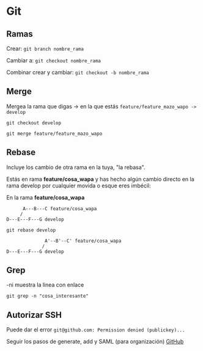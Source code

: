 # Git

## Ramas

Crear:
`git branch nombre_rama`

Cambiar a: 
`git checkout nombre_rama`

Combinar crear y cambiar:
`git checkout -b nombre_rama`

## Merge
Mergea la rama que digas -> en la que estás `feature/feature_mazo_wapo -> develop`

`git checkout develop`

`git merge feature/feature_mazo_wapo`

## Rebase
Incluye los cambio de otra rama en la tuya, "la rebasa".

Estás en rama **feature/cosa_wapa** y has hecho algún cambio directo en la rama develop por cualquier movida o esque eres imbécil:

En la rama **feature/cosa_wapa**

 
          A---B---C feature/cosa_wapa
         /
    D---E---F---G develop
    
 `git rebase develop`
 
                  A'--B'--C' feature/cosa_wapa
                 /
    D---E---F---G develop
    
    
## Grep
 -ni muestra la linea con enlace
 
 `git grep -n "cosa_interesante"`
 
 
## Autorizar SSH
 
 Puede dar el error `git@github.com: Permission denied (publickey)...`
 
 Seguir los pasos de generate, add y SAML (para organización) [GitHub](https://docs.github.com/en/github/authenticating-to-github/generating-a-new-ssh-key-and-adding-it-to-the-ssh-agent)
